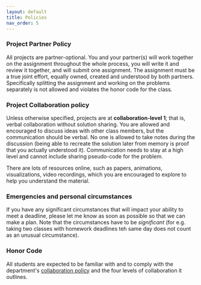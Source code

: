 ```yaml
---
layout: default 
title: Policies 
nav_order: 5
---
```



### Project Partner Policy

All projects are partner-optional.  You and your partner(s) will work together on the assignment throughout the whole process, you will write it and review it together, and will submit one assignment. The assignment must be a true joint effort, equally owned, created and understood by both partners. Specifically splitting the assignment and working on the problems separately is not allowed and violates the honor code for the class.

### Project Collaboration policy 

Unless otherwise specified, projects are at __collaboration-level 1__; that is, verbal collaboration without solution sharing. You are allowed and encouraged to discuss ideas with other class members, but the communication should be verbal. No one is allowed to take notes during the discussion (being able to recreate the solution later from memory is proof that you actually understood it). Communication needs to stay at a high level and cannot include sharing pseudo-code for the problem.

There are lots of resources online, such as papers, animations, visualizations, video recordings, which you are encouraged to explore to help you understand the material.

### Emergencies and personal circumstances

If you have any significant circumstances that  will impact your ability to meet a deadline, please let me know as soon as possible so that we can make a plan. Note that the circumstances have to be _significant_ (for e.g. taking two classes with homework deadlines teh same day does not count as an unusual circumstance). 


### Honor Code 

All students are expected to be familiar with and to comply with the department's [collaboration policy](https://turing.bowdoin.edu/dept/collab.php)  and the four levels of collaboration it outlines. 

